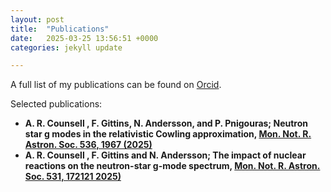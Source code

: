 ```yaml
---
layout: post
title:  "Publications"
date:   2025-03-25 13:56:51 +0000
categories: jekyll update

---
```


A full list of my publications can be found on <a href="https://orcid.org/0000-0002-4532-7440">Orcid</a>. 


Selected publications:

*  <b> A. R. Counsell <b> , F. Gittins, N. Andersson, and
P. Pnigouras; Neutron star g modes in the relativistic
Cowling approximation, <a href="https://academic.oup.com/mnras/article/536/2/1967/7920787?login=false"> Mon. Not. R. Astron. Soc. 536, 1967 (2025)</a>
*   <b> A. R. Counsell <b> , F. Gittins and N. Andersson; The impact of nuclear reactions on the neutron-star g-mode spectrum, <a href="[https://academic.oup.com/mnras/article/536/2/1967/7920787?login=false](https://academic.oup.com/mnras/article/531/1/1721/7668474?login=false)"> Mon. Not. R. Astron. Soc. 531, 172121  2025)</a>
